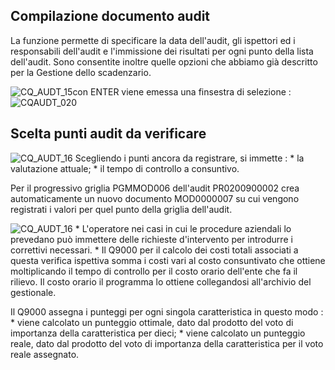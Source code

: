 ## Compilazione documento audit
La funzione permette di specificare la data dell'audit, gli ispettori ed i responsabili dell'audit e l'immissione dei risultati per ogni punto della lista dell'audit. Sono consentite inoltre quelle opzioni che abbiamo già descritto per la Gestione dello scadenzario.

![CQ_AUDT_15](http://doc.smeup.com/immagini/MBDOC_OGG-P_CQUM21/CQ_AUDT_15.png)con ENTER viene emessa una finsestra di selezione : 
![CQAUDT_020](http://doc.smeup.com/immagini/MBDOC_OGG-P_CQUM21/CQAUDT_020.png)
## Scelta punti audit da verificare

![CQ_AUDT_16](http://doc.smeup.com/immagini/MBDOC_OGG-P_CQUM21/CQ_AUDT_16.png)
Scegliendo i punti ancora da registrare, si immette : 
 \* la valutazione attuale;
 \* il tempo di controllo a consuntivo.

Per il progressivo griglia PGMMOD006 dell'audit PR0200900002 crea automaticamente un nuovo documento MOD0000007 su cui vengono registrati i valori per quel punto della griglia dell'audit.

![CQ_AUDT_16](http://doc.smeup.com/immagini/MBDOC_OGG-P_CQUM21/CQ_AUDT_16.png)
 \* L'operatore nei casi in cui le procedure aziendali lo prevedano può immettere delle richieste d'intervento per introdurre i correttivi necessari.
 \* Il Q9000 per il calcolo dei costi totali associati a questa verifica ispettiva somma i costi vari al costo consuntivato che ottiene moltiplicando il tempo di controllo per il costo orario dell'ente che fa il rilievo. Il costo orario il programma lo ottiene collegandosi all'archivio del gestionale.

Il Q9000 assegna i punteggi per ogni singola caratteristica in questo modo : 
 \* viene calcolato un punteggio ottimale, dato dal prodotto del voto di importanza della caratteristica per dieci;
 \* viene calcolato un punteggio reale, dato dal prodotto del voto di importanza della caratteristica per il voto reale assegnato.
